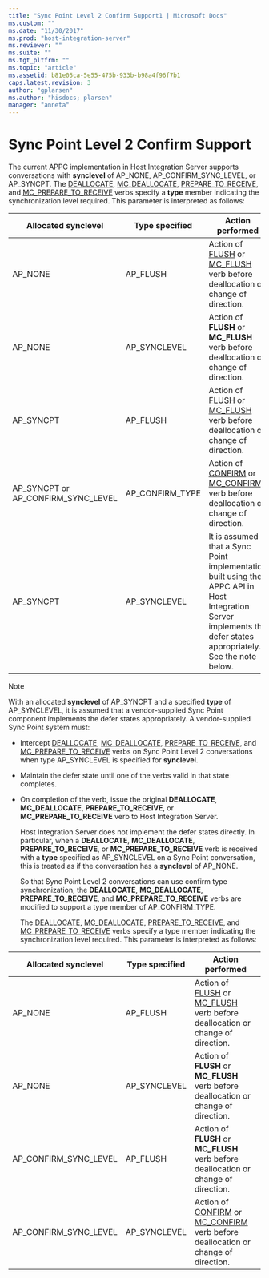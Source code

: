 ```yaml
---
title: "Sync Point Level 2 Confirm Support1 | Microsoft Docs"
ms.custom: ""
ms.date: "11/30/2017"
ms.prod: "host-integration-server"
ms.reviewer: ""
ms.suite: ""
ms.tgt_pltfrm: ""
ms.topic: "article"
ms.assetid: b81e05ca-5e55-475b-933b-b98a4f96f7b1
caps.latest.revision: 3
author: "gplarsen"
ms.author: "hisdocs; plarsen"
manager: "anneta"
---
```

# Sync Point Level 2 Confirm Support
The current APPC implementation in Host Integration Server supports conversations with **synclevel** of AP_NONE, AP_CONFIRM_SYNC_LEVEL, or AP_SYNCPT. The [DEALLOCATE](./deallocate2.md), [MC_DEALLOCATE](./mc-deallocate2.md), [PREPARE_TO_RECEIVE](./prepare-to-receive2.md), and [MC_PREPARE_TO_RECEIVE](./mc-prepare-to-receive1.md) verbs specify a **type** member indicating the synchronization level required. This parameter is interpreted as follows:  

|Allocated synclevel|Type specified|Action performed|  
|-------------------------|--------------------|----------------------|  
|AP_NONE|AP_FLUSH|Action of [FLUSH](./flush2.md) or [MC_FLUSH](./mc-flush1.md) verb before deallocation or change of direction.|  
|AP_NONE|AP_SYNCLEVEL|Action of **FLUSH** or **MC_FLUSH** verb before deallocation or change of direction.|  
|AP_SYNCPT|AP_FLUSH|Action of [FLUSH](./flush2.md) or [MC_FLUSH](./mc-flush1.md) verb before deallocation or change of direction.|  
|AP_SYNCPT or  AP_CONFIRM_SYNC_LEVEL|AP_CONFIRM_TYPE|Action of [CONFIRM](./confirm2.md) or [MC_CONFIRM](./mc-confirm2.md) verb before deallocation or change of direction.|  
|AP_SYNCPT|AP_SYNCLEVEL|It is assumed that a Sync Point implementation built using the APPC API in Host Integration Server implements the defer states appropriately. See the note below.|  

> [!NOTE]
>  With an allocated **synclevel** of AP_SYNCPT and a specified **type** of AP_SYNCLEVEL, it is assumed that a vendor-supplied Sync Point component implements the defer states appropriately. A vendor-supplied Sync Point system must:  

- Intercept [DEALLOCATE](./deallocate2.md), [MC_DEALLOCATE](./mc-deallocate2.md), [PREPARE_TO_RECEIVE](./prepare-to-receive2.md), and [MC_PREPARE_TO_RECEIVE](./mc-prepare-to-receive1.md) verbs on Sync Point Level 2 conversations when type AP_SYNCLEVEL is specified for **synclevel**.  

- Maintain the defer state until one of the verbs valid in that state completes.  

- On completion of the verb, issue the original **DEALLOCATE**, **MC_DEALLOCATE**, **PREPARE_TO_RECEIVE**, or **MC_PREPARE_TO_RECEIVE** verb to Host Integration Server.  

  Host Integration Server does not implement the defer states directly. In particular, when a **DEALLOCATE**, **MC_DEALLOCATE**, **PREPARE_TO_RECEIVE**, or **MC_PREPARE_TO_RECEIVE** verb is received with a **type** specified as AP_SYNCLEVEL on a Sync Point conversation, this is treated as if the conversation has a **synclevel** of AP_NONE.  

  So that Sync Point Level 2 conversations can use confirm type synchronization, the **DEALLOCATE**, **MC_DEALLOCATE**, **PREPARE_TO_RECEIVE**, and **MC_PREPARE_TO_RECEIVE** verbs are modified to support a type member of AP_CONFIRM_TYPE.  

  The [DEALLOCATE](./deallocate2.md), [MC_DEALLOCATE](./mc-deallocate2.md), [PREPARE_TO_RECEIVE](./prepare-to-receive2.md), and [MC_PREPARE_TO_RECEIVE](./mc-prepare-to-receive1.md) verbs specify a type member indicating the synchronization level required. This parameter is interpreted as follows:  

|  Allocated synclevel  | Type specified |                                                   Action performed                                                    |
|-----------------------|----------------|-----------------------------------------------------------------------------------------------------------------------|
|        AP_NONE        |    AP_FLUSH    |     Action of [FLUSH](./flush2.md) or [MC_FLUSH](./mc-flush1.md) verb before deallocation or change of direction.     |
|        AP_NONE        |  AP_SYNCLEVEL  |    Action of <strong>FLUSH</strong> or <strong>MC_FLUSH</strong> verb before deallocation or change of direction.     |
| AP_CONFIRM_SYNC_LEVEL |    AP_FLUSH    |    Action of <strong>FLUSH</strong> or <strong>MC_FLUSH</strong> verb before deallocation or change of direction.     |
| AP_CONFIRM_SYNC_LEVEL |  AP_SYNCLEVEL  | Action of [CONFIRM](./confirm2.md) or [MC_CONFIRM](./mc-confirm2.md) verb before deallocation or change of direction. |

